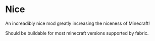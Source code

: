 # Nice
An increadibly nice mod greatly increasing the niceness of Minecraft!

Should be buildable for most minecraft versions supported by fabric.
